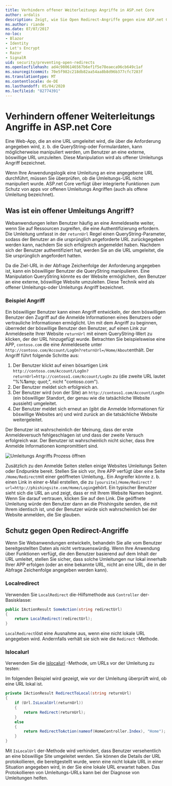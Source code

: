 ```yaml
---
title: Verhindern offener Weiterleitungs Angriffe in ASP.net Core
author: ardalis
description: Zeigt, wie Sie Open Redirect-Angriffe gegen eine ASP.net Core-App verhindern können.
ms.author: riande
ms.date: 07/07/2017
no-loc:
- Blazor
- Identity
- Let's Encrypt
- Razor
- SignalR
uid: security/preventing-open-redirects
ms.openlocfilehash: ad4c9806146567b6ef1f5e78eaeca96cb649c1af
ms.sourcegitcommit: 70e5f982c218db82aa54aa8b8d96b377cfc7283f
ms.translationtype: MT
ms.contentlocale: de-DE
ms.lasthandoff: 05/04/2020
ms.locfileid: "82774391"
---
```

# <a name="prevent-open-redirect-attacks-in-aspnet-core"></a>Verhindern offener Weiterleitungs Angriffe in ASP.net Core

Eine Web-App, die an eine URL umgeleitet wird, die über die Anforderung angegeben wird, z. b. die QueryString-oder Formulardaten, kann möglicherweise manipuliert werden, um Benutzer an eine externe, böswillige URL umzuleiten. Diese Manipulation wird als offener Umleitungs Angriff bezeichnet.

Wenn Ihre Anwendungslogik eine Umleitung an eine angegebene URL durchführt, müssen Sie überprüfen, ob die Umleitungs-URL nicht manipuliert wurde. ASP.net Core verfügt über integrierte Funktionen zum Schutz von apps vor offenen Umleitungs Angriffen (auch als offene Umleitung bezeichnet).

## <a name="what-is-an-open-redirect-attack"></a>Was ist ein offener Umleitungs Angriff?

Webanwendungen leiten Benutzer häufig an eine Anmeldeseite weiter, wenn Sie auf Ressourcen zugreifen, die eine Authentifizierung erfordern. Die Umleitung umfasst in der `returnUrl` Regel einen QueryString-Parameter, sodass der Benutzer an die ursprünglich angeforderte URL zurückgegeben werden kann, nachdem Sie sich erfolgreich angemeldet haben. Nachdem sich der Benutzer authentifiziert hat, werden Sie an die URL umgeleitet, die Sie ursprünglich angefordert hatten.

Da die Ziel-URL in der Abfrage Zeichenfolge der Anforderung angegeben ist, kann ein böswilliger Benutzer die QueryString manipulieren. Eine Manipulation QueryString könnte es der Website ermöglichen, den Benutzer an eine externe, böswillige Website umzuleiten. Diese Technik wird als offener Umleitungs-oder Umleitungs Angriff bezeichnet.

### <a name="an-example-attack"></a>Beispiel Angriff

Ein böswilliger Benutzer kann einen Angriff entwickeln, der dem böswilligen Benutzer den Zugriff auf die Anmelde Informationen eines Benutzers oder vertrauliche Informationen ermöglicht. Um mit dem Angriff zu beginnen, überredet der böswillige Benutzer den Benutzer, auf einen Link zur Anmeldeseite Ihrer Website `returnUrl` mit einem QueryString-Wert zu klicken, der der URL hinzugefügt wurde. Betrachten Sie beispielsweise eine APP, `contoso.com` die eine Anmeldeseite unter `http://contoso.com/Account/LogOn?returnUrl=/Home/About`enthält. Der Angriff führt folgende Schritte aus:

1. Der Benutzer klickt auf einen bösartigen Link `http://contoso.com/Account/LogOn?returnUrl=http://contoso1.com/Account/LogOn` zu (die zweite URL lautet "%%**1**amp; quot;", nicht "contoso.com").
2. Der Benutzer meldet sich erfolgreich an.
3. Der Benutzer wird (von der Site) an `http://contoso1.com/Account/LogOn` (ein böswilliger Standort, der genau wie die tatsächliche Website aussieht) umgeleitet.
4. Der Benutzer meldet sich erneut an (gibt die Anmelde Informationen für böswillige Websites an) und wird zurück an die tatsächliche Website weitergeleitet.

Der Benutzer ist wahrscheinlich der Meinung, dass der erste Anmeldeversuch fehlgeschlagen ist und dass der zweite Versuch erfolgreich war. Der Benutzer ist wahrscheinlich nicht sicher, dass Ihre Anmelde Informationen kompromittiert sind.

![Umleitungs Angriffs Prozess öffnen](preventing-open-redirects/_static/open-redirection-attack-process.png)

Zusätzlich zu den Anmelde Seiten stellen einige Websites Umleitungs Seiten oder Endpunkte bereit. Stellen Sie sich vor, Ihre APP verfügt über eine Seite `/Home/Redirect`mit einer geöffneten Umleitung,. Ein Angreifer könnte z. b. einen Link in einer e-Mail erstellen, die zu `[yoursite]/Home/Redirect?url=http://phishingsite.com/Home/Login`gehört. Ein typischer Benutzer sieht sich die URL an und zeigt, dass er mit Ihrem Website Namen beginnt. Wenn Sie darauf vertrauen, klicken Sie auf den Link. Die geöffnete Umleitung würde den Benutzer dann an die Phishingsite senden, die mit Ihrem identisch ist, und der Benutzer würde sich wahrscheinlich bei der Website anmelden, die Sie glauben.

## <a name="protecting-against-open-redirect-attacks"></a>Schutz gegen Open Redirect-Angriffe

Wenn Sie Webanwendungen entwickeln, behandeln Sie alle vom Benutzer bereitgestellten Daten als nicht vertrauenswürdig. Wenn Ihre Anwendung über Funktionen verfügt, die den Benutzer basierend auf dem Inhalt der URL umleitet, stellen Sie sicher, dass solche Umleitungen nur lokal innerhalb Ihrer APP erfolgen (oder an eine bekannte URL, nicht an eine URL, die in der Abfrage Zeichenfolge angegeben werden kann).

### <a name="localredirect"></a>Localredirect

Verwenden Sie `LocalRedirect` die-Hilfsmethode aus `Controller` der-Basisklasse:

```csharp
public IActionResult SomeAction(string redirectUrl)
{
    return LocalRedirect(redirectUrl);
}
```

`LocalRedirect`löst eine Ausnahme aus, wenn eine nicht lokale URL angegeben wird. Andernfalls verhält sie sich wie die `Redirect` -Methode.

### <a name="islocalurl"></a>Islocalurl

Verwenden Sie die [islocalurl](/dotnet/api/Microsoft.AspNetCore.Mvc.IUrlHelper.islocalurl#Microsoft_AspNetCore_Mvc_IUrlHelper_IsLocalUrl_System_String_) -Methode, um URLs vor der Umleitung zu testen:

Im folgenden Beispiel wird gezeigt, wie vor der Umleitung überprüft wird, ob eine URL lokal ist.

```csharp
private IActionResult RedirectToLocal(string returnUrl)
{
    if (Url.IsLocalUrl(returnUrl))
    {
        return Redirect(returnUrl);
    }
    else
    {
        return RedirectToAction(nameof(HomeController.Index), "Home");
    }
}
```

Mit `IsLocalUrl` der-Methode wird verhindert, dass Benutzer versehentlich an eine böswillige Site umgeleitet werden. Sie können die Details der URL protokollieren, die bereitgestellt wurde, wenn eine nicht lokale URL in einer Situation angegeben wird, in der Sie eine lokale URL erwartet haben. Das Protokollieren von Umleitungs-URLs kann bei der Diagnose von Umleitungen helfen.
